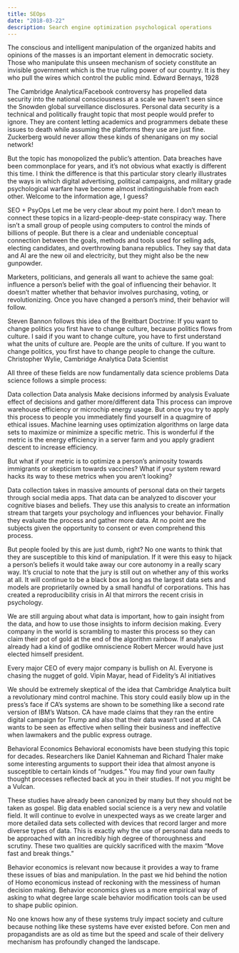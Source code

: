 ```yaml
---
title: SEOps
date: "2018-03-22"
description: Search engine optimization psychological operations
---
```


The conscious and intelligent manipulation of the organized habits and opinions of the masses is an important element in democratic society. Those who manipulate this unseen mechanism of society constitute an invisible government which is the true ruling power of our country. It is they who pull the wires which control the public mind.
Edward Bernays, 1928

The Cambridge Analytica/Facebook controversy has propelled data security into the national consciousness at a scale we haven’t seen since the Snowden global surveillance disclosures. Personal data security is a technical and politically fraught topic that most people would prefer to ignore. They are content letting academics and programmers debate these issues to death while assuming the platforms they use are just fine. Zuckerberg would never allow these kinds of shenanigans on my social network!

But the topic has monopolized the public’s attention. Data breaches have been commonplace for years, and it’s not obvious what exactly is different this time. I think the difference is that this particular story clearly illustrates the ways in which digital advertising, political campaigns, and military grade psychological warfare have become almost indistinguishable from each other. Welcome to the information age, I guess?

SEO + PsyOps
Let me be very clear about my point here. I don’t mean to connect these topics in a lizard-people-deep-state conspiracy way. There isn’t a small group of people using computers to control the minds of billions of people. But there is a clear and undeniable conceptual connection between the goals, methods and tools used for selling ads, electing candidates, and overthrowing banana republics. They say that data and AI are the new oil and electricity, but they might also be the new gunpowder.

Marketers, politicians, and generals all want to achieve the same goal: influence a person’s belief with the goal of influencing their behavior. It doesn’t matter whether that behavior involves purchasing, voting, or revolutionizing. Once you have changed a person’s mind, their behavior will follow.

Steven Bannon follows this idea of the Breitbart Doctrine: If you want to change politics you first have to change culture, because politics flows from culture. I said if you want to change culture, you have to first understand what the units of culture are. People are the units of culture. If you want to change politics, you first have to change people to change the culture.
Christopher Wylie, Cambridge Analytica Data Scientist

All three of these fields are now fundamentally data science problems
Data science follows a simple process:

Data collection
Data analysis
Make decisions informed by analysis
Evaluate effect of decisions and gather more/different data
This process can improve warehouse efficiency or microchip energy usage. But once you try to apply this process to people you immediately find yourself in a quagmire of ethical issues. Machine learning uses optimization algorithms on large data sets to maximize or minimize a specific metric. This is wonderful if the metric is the energy efficiency in a server farm and you apply gradient descent to increase efficiency.

But what if your metric is to optimize a person’s animosity towards immigrants or skepticism towards vaccines? What if your system reward hacks its way to these metrics when you aren’t looking?

Data collection takes in massive amounts of personal data on their targets through social media apps. That data can be analyzed to discover your cognitive biases and beliefs. They use this analysis to create an information stream that targets your psychology and influences your behavior. Finally they evaluate the process and gather more data. At no point are the subjects given the opportunity to consent or even comprehend this process.

But people fooled by this are just dumb, right?
No one wants to think that they are susceptible to this kind of manipulation. If it were this easy to hijack a person’s beliefs it would take away our core autonomy in a really scary way. It’s crucial to note that the jury is still out on whether any of this works at all. It will continue to be a black box as long as the largest data sets and models are proprietarily owned by a small handful of corporations. This has created a reproducibility crisis in AI that mirrors the recent crisis in psychology.

We are still arguing about what data is important, how to gain insight from the data, and how to use those insights to inform decision making. Every company in the world is scrambling to master this process so they can claim their pot of gold at the end of the algorithm rainbow. If analytics already had a kind of godlike omniscience Robert Mercer would have just elected himself president.

Every major CEO of every major company is bullish on AI. Everyone is chasing the nugget of gold.
Vipin Mayar, head of Fidelity’s AI initiatives

We should be extremely skeptical of the idea that Cambridge Analytica built a revolutionary mind control machine. This story could easily blow up in the press’s face if CA’s systems are shown to be something like a second rate version of IBM’s Watson. CA have made claims that they ran the entire digital campaign for Trump and also that their data wasn’t used at all. CA wants to be seen as effective when selling their business and ineffective when lawmakers and the public express outrage.

Behavioral Economics
Behavioral economists have been studying this topic for decades. Researchers like Daniel Kahneman and Richard Thaler make some interesting arguments to support their idea that almost anyone is susceptible to certain kinds of “nudges.” You may find your own faulty thought processes reflected back at you in their studies. If not you might be a Vulcan.

These studies have already been canonized by many but they should not be taken as gospel. Big data enabled social science is a very new and volatile field. It will continue to evolve in unexpected ways as we create larger and more detailed data sets collected with devices that record larger and more diverse types of data. This is exactly why the use of personal data needs to be approached with an incredibly high degree of thoroughness and scrutiny. These two qualities are quickly sacrificed with the maxim “Move fast and break things.”

Behavior economics is relevant now because it provides a way to frame these issues of bias and manipulation. In the past we hid behind the notion of Homo economicus instead of reckoning with the messiness of human decision making. Behavior economics gives us a more empirical way of asking to what degree large scale behavior modification tools can be used to shape public opinion.

No one knows how any of these systems truly impact society and culture because nothing like these systems have ever existed before. Con men and propagandists are as old as time but the speed and scale of their delivery mechanism has profoundly changed the landscape.